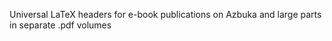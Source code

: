 Universal LaTeX headers for e-book publications on
Azbuka and large parts in separate .pdf volumes
  